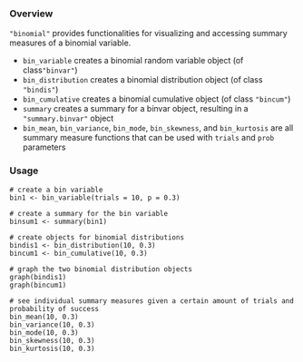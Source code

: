 ### Overview
`"binomial"` provides functionalities for visualizing and accessing summary measures of a binomial variable.
- `bin_variable` creates a binomial random variable object (of class`"binvar"`)
- `bin_distribution` creates a binomial distribution object (of class `"bindis"`)
- `bin_cumulative` creates a binomial cumulative object (of class `"bincum"`)
- `summary` creates a summary for a binvar object, resulting in a `"summary.binvar"` object
- `bin_mean`, `bin_variance`, `bin_mode`, `bin_skewness`, and `bin_kurtosis` are all summary measure functions that can be used with `trials` and `prob` parameters

### Usage
```{r}
# create a bin variable
bin1 <- bin_variable(trials = 10, p = 0.3)

# create a summary for the bin variable
binsum1 <- summary(bin1)

# create objects for binomial distributions
bindis1 <- bin_distribution(10, 0.3)
bincum1 <- bin_cumulative(10, 0.3)

# graph the two binomial distribution objects
graph(bindis1)
graph(bincum1)

# see individual summary measures given a certain amount of trials and probability of success
bin_mean(10, 0.3)
bin_variance(10, 0.3)
bin_mode(10, 0.3)
bin_skewness(10, 0.3)
bin_kurtosis(10, 0.3)
```

